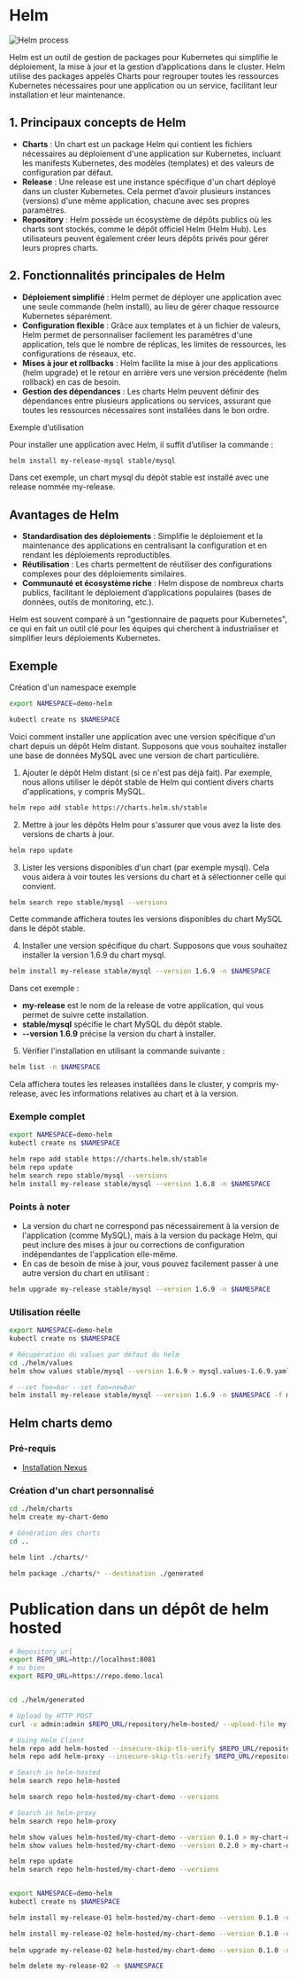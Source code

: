 # Helm

![Helm process](./assets/helm-process.png)


Helm est un outil de gestion de packages pour Kubernetes qui simplifie le déploiement, la mise à jour et la gestion d’applications dans le cluster. Helm utilise des packages appelés Charts pour regrouper toutes les ressources Kubernetes nécessaires pour une application ou un service, facilitant leur installation et leur maintenance.

## 1. Principaux concepts de Helm

* **Charts** : Un chart est un package Helm qui contient les fichiers nécessaires au déploiement d'une application sur Kubernetes, incluant les manifests Kubernetes, des modèles (templates) et des valeurs de configuration par défaut.
* **Release** : Une release est une instance spécifique d'un chart déployé dans un cluster Kubernetes. Cela permet d’avoir plusieurs instances (versions) d'une même application, chacune avec ses propres paramètres.
* **Repository** : Helm possède un écosystème de dépôts publics où les charts sont stockés, comme le dépôt officiel Helm (Helm Hub). Les utilisateurs peuvent également créer leurs dépôts privés pour gérer leurs propres charts.

## 2. Fonctionnalités principales de Helm

* **Déploiement simplifié** : Helm permet de déployer une application avec une seule commande (helm install), au lieu de gérer chaque ressource Kubernetes séparément.
* **Configuration flexible** : Grâce aux templates et à un fichier de valeurs, Helm permet de personnaliser facilement les paramètres d'une application, tels que le nombre de réplicas, les limites de ressources, les configurations de réseaux, etc.
* **Mises à jour et rollbacks** : Helm facilite la mise à jour des applications (helm upgrade) et le retour en arrière vers une version précédente (helm rollback) en cas de besoin.
* **Gestion des dépendances** : Les charts Helm peuvent définir des dépendances entre plusieurs applications ou services, assurant que toutes les ressources nécessaires sont installées dans le bon ordre.


Exemple d’utilisation

Pour installer une application avec Helm, il suffit d’utiliser la commande :

```bash
helm install my-release-mysql stable/mysql
```

Dans cet exemple, un chart mysql du dépôt stable est installé avec une release nommée my-release.

## Avantages de Helm

* **Standardisation des déploiements** : Simplifie le déploiement et la maintenance des applications en centralisant la configuration et en rendant les déploiements reproductibles.
* **Réutilisation** : Les charts permettent de réutiliser des configurations complexes pour des déploiements similaires.
* **Communauté et écosystème riche** : Helm dispose de nombreux charts publics, facilitant le déploiement d’applications populaires (bases de données, outils de monitoring, etc.).


Helm est souvent comparé à un "gestionnaire de paquets pour Kubernetes", ce qui en fait un outil clé pour les équipes qui cherchent à industrialiser et simplifier leurs déploiements Kubernetes.


## Exemple 

Création d'un namespace exemple

```bash
export NAMESPACE=demo-helm

kubectl create ns $NAMESPACE
```

Voici comment installer une application avec une version spécifique d'un chart depuis un dépôt Helm distant. Supposons que vous souhaitez installer une base de données MySQL avec une version de chart particulière.

1. Ajouter le dépôt Helm distant (si ce n'est pas déjà fait). Par exemple, nous allons utiliser le dépôt stable de Helm qui contient divers charts d'applications, y compris MySQL.

```bash
helm repo add stable https://charts.helm.sh/stable
```

2. Mettre à jour les dépôts Helm pour s'assurer que vous avez la liste des versions de charts à jour.


```bash
helm repo update
```

3. Lister les versions disponibles d'un chart (par exemple mysql). Cela vous aidera à voir toutes les versions du chart et à sélectionner celle qui convient.

```bash
helm search repo stable/mysql --versions
```

Cette commande affichera toutes les versions disponibles du chart MySQL dans le dépôt stable.


4. Installer une version spécifique du chart. Supposons que vous souhaitez installer la version 1.6.9 du chart mysql.

```bash
helm install my-release stable/mysql --version 1.6.9 -n $NAMESPACE
```

Dans cet exemple :

* **my-release** est le nom de la release de votre application, qui vous permet de suivre cette installation.
* **stable/mysql** spécifie le chart MySQL du dépôt stable.
* **--version 1.6.9** précise la version du chart à installer.

5. Vérifier l'installation en utilisant la commande suivante :

```bash
helm list -n $NAMESPACE
```

Cela affichera toutes les releases installées dans le cluster, y compris my-release, avec les informations relatives au chart et à la version.


### Exemple complet

```bash
export NAMESPACE=demo-helm
kubectl create ns $NAMESPACE

helm repo add stable https://charts.helm.sh/stable
helm repo update
helm search repo stable/mysql --versions
helm install my-release stable/mysql --version 1.6.8 -n $NAMESPACE
```

### Points à noter

* La version du chart ne correspond pas nécessairement à la version de l'application (comme MySQL), mais à la version du package Helm, qui peut inclure des mises à jour ou corrections de configuration indépendantes de l'application elle-même.
* En cas de besoin de mise à jour, vous pouvez facilement passer à une autre version du chart en utilisant : 

```bash
helm upgrade my-release stable/mysql --version 1.6.9 -n $NAMESPACE
```



### Utilisation réelle

```bash
export NAMESPACE=demo-helm
kubectl create ns $NAMESPACE

# Récupération du values par défaut du helm
cd ./helm/values
helm show values stable/mysql --version 1.6.9 > mysql.values-1.6.9.yaml

# --set foo=bar --set foo=newbar
helm install my-release stable/mysql --version 1.6.9 -n $NAMESPACE -f mysql.values-1.6.9.yaml
```

## Helm charts demo 

### Pré-requis

* [Installation Nexus](../helm/nexus/README.md)

### Création d'un chart personnalisé

```bash
cd ./helm/charts
helm create my-chart-demo

# Génération des charts
cd ..

helm lint ./charts/*

helm package ./charts/* --destination ./generated
```

# Publication dans un dépôt de helm hosted

```bash
# Repository url
export REPO_URL=http://localhost:8081
# ou bien
export REPO_URL=https://repo.demo.local


cd ./helm/generated

# Upload by HTTP POST
curl -u admin:admin $REPO_URL/repository/helm-hosted/ --upload-file my-chart-demo-0.1.0.tgz -v -k

# Using Helm Client
helm repo add helm-hosted --insecure-skip-tls-verify $REPO_URL/repository/helm-hosted/ --username admin --password admin
helm repo add helm-proxy --insecure-skip-tls-verify $REPO_URL/repository/helm-proxy/ --username admin --password admin

# Search in helm-hosted
helm search repo helm-hosted

helm search repo helm-hosted/my-chart-demo --versions

# Search in helm-proxy
helm search repo helm-proxy
```


```bash
helm show values helm-hosted/my-chart-demo --version 0.1.0 > my-chart-demo-values-0.1.0.yaml
helm show values helm-hosted/my-chart-demo --version 0.2.0 > my-chart-demo-values-0.2.0.yaml
```




```bash
helm repo update
helm search repo helm-hosted/my-chart-demo --versions


export NAMESPACE=demo-helm
kubectl create ns $NAMESPACE

helm install my-release-01 helm-hosted/my-chart-demo --version 0.1.0 -n $NAMESPACE 

helm install my-release-02 helm-hosted/my-chart-demo --version 0.1.0 -n $NAMESPACE -f my-chart-demo-values-0.1.0.yaml
 
helm upgrade my-release-02 helm-hosted/my-chart-demo --version 0.1.0 -n $NAMESPACE -f my-chart-demo-values-0.1.0.yaml

helm delete my-release-02 -n $NAMESPACE
```